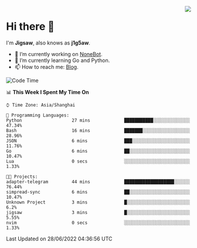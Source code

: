 <a href="#">
  <img align="right" src="https://github-readme-stats.vercel.app/api?username=j1g5awi&count_private=true&show_icons=true&title_color=80070B&text_color=B3B3B3&bg_color=212121&icon_color=80070B" />
</a>

# Hi there 👋

I'm **Jigsaw**, also knows as **j1g5aw**.

- 🔭 I’m currently working on [NoneBot](https://github.com/nonebot).
- 🌱 I’m currently learning Go and Python.
- 📫 How to reach me: [Blog](https://blog.maddestroyer.xyz/).

<!--START_SECTION:waka-->
![Code Time](http://img.shields.io/badge/Code%20Time-0%20secs-blue)

📊 **This Week I Spent My Time On** 

```text
⌚︎ Time Zone: Asia/Shanghai

💬 Programming Languages: 
Python                   27 mins             ███████████░░░░░░░░░░░░░░   47.34% 
Bash                     16 mins             ███████░░░░░░░░░░░░░░░░░░   28.96% 
JSON                     6 mins              ███░░░░░░░░░░░░░░░░░░░░░░   11.76% 
Go                       6 mins              ██░░░░░░░░░░░░░░░░░░░░░░░   10.47% 
Lua                      0 secs              ░░░░░░░░░░░░░░░░░░░░░░░░░   1.33%

🐱‍💻 Projects: 
adapter-telegram         44 mins             ███████████████████░░░░░░   76.44% 
simpread-sync            6 mins              ██░░░░░░░░░░░░░░░░░░░░░░░   10.47% 
Unknown Project          3 mins              █░░░░░░░░░░░░░░░░░░░░░░░░   6.2% 
jigsaw                   3 mins              █░░░░░░░░░░░░░░░░░░░░░░░░   5.55% 
nvim                     0 secs              ░░░░░░░░░░░░░░░░░░░░░░░░░   1.33%

```


 Last Updated on 28/06/2022 04:36:56 UTC
<!--END_SECTION:waka-->
